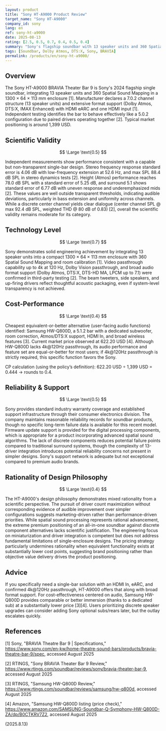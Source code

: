 ```yaml
---
layout: product
title: "Sony HT-A9000 Product Review"
target_name: "Sony HT-A9000"
company_id: sony
lang: en
ref: sony-ht-a9000
date: 2025-08-13
rating: [2.5, 0.5, 0.7, 0.4, 0.5, 0.4]
summary: "Sony's flagship soundbar with 13 speaker units and 360 Spatial Sound Mapping delivers advanced features, but measured performance and price positioning create cost-performance challenges versus cheaper alternatives with comparable or better audio outcomes."
tags: [Soundbar, Dolby Atmos, DTS:X, Sony, BRAVIA]
permalink: /products/en/sony-ht-a9000/
---
```


## Overview

The Sony HT-A9000 BRAVIA Theater Bar 9 is Sony's 2024 flagship single soundbar, integrating 13 speaker units and 360 Spatial Sound Mapping in a 1300 × 64 × 113 mm enclosure [1]. Manufacturer declares a 7.0.2 channel structure (13 speaker units) and extensive format support (Dolby Atmos, DTS:X, IMAX Enhanced) with HDMI eARC and one HDMI input [1]. Independent testing identifies the bar to behave effectively like a 5.0.2 configuration due to paired drivers operating together [2]. Typical market positioning is around 1,399 USD.

## Scientific Validity

$$ \Large \text{0.5} $$

Independent measurements show performance consistent with a capable but non-transparent single-bar design. Stereo frequency response standard error is 4.06 dB with low-frequency extension at 52.6 Hz, and max SPL 88.4 dB SPL in stereo dynamics tests [2]. Height (Atmos) performance reaches 78.0 dB SPL with a standard error of 5.25 dB, and surround 5.1 shows standard error of 6.77 dB with uneven response and underemphasized mids [2]. These values are well outside transparent thresholds, indicating audible deviations, particularly in bass extension and uniformity across channels. While a discrete center channel yields clear dialogue (center channel SPL @ max 92.4 dB SPL, weighted THD @ 80 dB of 0.83) [2], overall the scientific validity remains moderate for its category.

## Technology Level

$$ \Large \text{0.7} $$

Sony demonstrates solid engineering achievement by integrating 13 speaker units into a compact 1300 × 64 × 113 mm enclosure with 360 Spatial Sound Mapping and room calibration [1]. Video passthrough capability up to 4k at 120 Hz, Dolby Vision passthrough, and broad audio format support (Dolby Atmos, DTS:X, DTS-HD MA, LPCM up to 7.1) were confirmed in third-party testing [2]. The beam tweeters, side speakers, and up-firing drivers reflect thoughtful acoustic packaging, even if system-level transparency is not achieved.

## Cost-Performance

$$ \Large \text{0.4} $$

Cheapest equivalent-or-better alternative (user-facing audio functions) identified: Samsung HW-Q800D, a 5.1.2 bar with a dedicated subwoofer, room correction, Atmos/DTS:X support, HDMI In, and broad wireless features [3]. Current market price observed at 622.20 USD [4]. Although HW-Q800D lacks 4k@120Hz passthrough, its audio performance and feature set are equal-or-better for most users; if 4k@120Hz passthrough is strictly required, this specific function favors the Sony.

CP calculation (using the policy’s definition): 622.20 USD ÷ 1,399 USD = 0.444 → rounds to 0.4.

## Reliability & Support

$$ \Large \text{0.5} $$

Sony provides standard industry warranty coverage and established support infrastructure through their consumer electronics division. The company maintains reasonable reliability records for soundbar products, though no specific long-term failure data is available for this recent model. Firmware update support is provided for the digital processing components, which is appropriate for a product incorporating advanced spatial sound algorithms. The lack of discrete components reduces potential failure points compared to traditional surround systems, though the complexity of 13-driver integration introduces potential reliability concerns not present in simpler designs. Sony's support network is adequate but not exceptional compared to premium audio brands.

## Rationality of Design Philosophy

$$ \Large \text{0.4} $$

The HT-A9000's design philosophy demonstrates mixed rationality from a scientific perspective. The pursuit of driver count maximization without corresponding evidence of audible improvement over simpler configurations suggests marketing-driven rather than performance-driven priorities. While spatial sound processing represents rational advancement, the extreme premium positioning of an all-in-one soundbar against discrete component alternatives lacks scientific justification. The engineering focus on miniaturization and driver integration is competent but does not address fundamental limitations of single-enclosure designs. The pricing strategy particularly undermines rationality when equivalent functionality exists at substantially lower cost points, suggesting brand positioning rather than objective value delivery drives the product positioning.

## Advice

If you specifically need a single-bar solution with an HDMI In, eARC, and confirmed 4k@120Hz passthrough, HT-A9000 offers that along with broad format support. For cost-effectiveness centered on audio, Samsung HW-Q800D provides comparable or better immersion (thanks to a dedicated sub) at a substantially lower price [3][4]. Users prioritizing discrete speaker upgrades can consider adding Sony optional subs/rears later, but the outlay escalates quickly.

## References

[1] Sony, "BRAVIA Theatre Bar 9 | Specifications," https://www.sony.com/en-kw/home-theatre-sound-bars/products/bravia-theatre-bar-9/spec, accessed August 2025

[2] RTINGS, "Sony BRAVIA Theater Bar 9 Review," https://www.rtings.com/soundbar/reviews/sony/bravia-theater-bar-9, accessed August 2025

[3] RTINGS, "Samsung HW-Q800D Review," https://www.rtings.com/soundbar/reviews/samsung/hw-q800d, accessed August 2025

[4] Amazon, "Samsung HW-Q800D listing (price check)," https://www.amazon.com/SAMSUNG-Soundbar-Q-Symphony-HW-Q800D-ZA/dp/B0CTKRV7Z2, accessed August 2025

(2025.8.13)